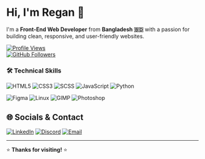 # Hi, I'm Regan 👋

I'm a **Front-End Web Developer** from **Bangladesh 🇧🇩** with a passion for building clean, responsive, and user-friendly websites.

[![Profile Views](https://komarev.com/ghpvc/?username=devregan&label=Profile%20views&color=0e75b6&style=flat)](https://github.com/devregan)  
[![GitHub Followers](https://img.shields.io/github/followers/devregan?label=Follow&style=social)](https://github.com/devregan)  
 

### 🛠️ Technical Skills
![HTML5](https://img.shields.io/badge/HTML5-%23E34F26.svg?logo=html5&logoColor=white)
![CSS3](https://img.shields.io/badge/CSS3-%231572B6.svg?logo=css3&logoColor=white)
![SCSS](https://img.shields.io/badge/SCSS-%23CC6699.svg?logo=sass&logoColor=white)
![JavaScript](https://img.shields.io/badge/JavaScript-%23F7DF1E.svg?logo=javascript&logoColor=black)
![Python](https://img.shields.io/badge/Python-%233776AB.svg?logo=python&logoColor=white)

![Figma](https://img.shields.io/badge/Figma-%23F24E1E.svg?logo=figma&logoColor=white)
![Linux](https://img.shields.io/badge/Linux-%23FCC624.svg?logo=linux&logoColor=black)
![GIMP](https://img.shields.io/badge/GIMP-%235C5543.svg?logo=gimp&logoColor=white)
![Photoshop](https://img.shields.io/badge/Photoshop-%2331A8FF.svg?logo=adobe-photoshop&logoColor=white)

## 🌐 Socials & Contact

[![LinkedIn](https://img.shields.io/badge/LinkedIn-%230077B5.svg?logo=linkedin&logoColor=white)](https://www.linkedin.com/in/regan-d-dev-a3254b326)
[![Discord](https://img.shields.io/badge/Discord-%237289DA.svg?logo=discord&logoColor=white)](https://discord.com/users/regan084)
[![Email](https://img.shields.io/badge/Email-%23D14836.svg?logo=gmail&logoColor=white)](mailto:reganddev@gmail.com)

---

⭐️ **Thanks for visiting!** ⭐️


